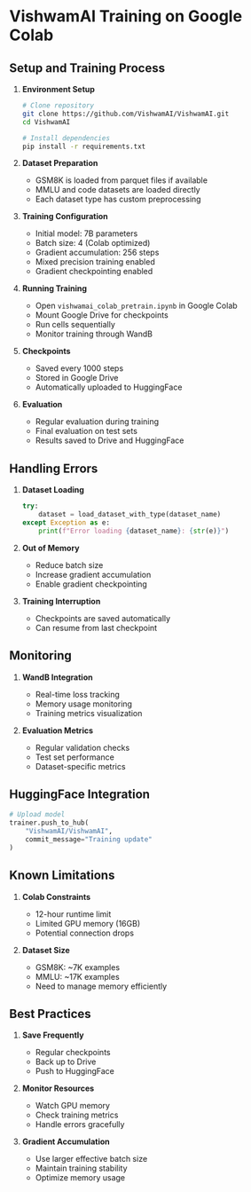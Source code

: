 # VishwamAI Training on Google Colab

## Setup and Training Process

1. **Environment Setup**
   ```bash
   # Clone repository
   git clone https://github.com/VishwamAI/VishwamAI.git
   cd VishwamAI
   
   # Install dependencies
   pip install -r requirements.txt
   ```

2. **Dataset Preparation**
   - GSM8K is loaded from parquet files if available
   - MMLU and code datasets are loaded directly
   - Each dataset type has custom preprocessing

3. **Training Configuration**
   - Initial model: 7B parameters
   - Batch size: 4 (Colab optimized)
   - Gradient accumulation: 256 steps
   - Mixed precision training enabled
   - Gradient checkpointing enabled

4. **Running Training**
   - Open `vishwamai_colab_pretrain.ipynb` in Google Colab
   - Mount Google Drive for checkpoints
   - Run cells sequentially
   - Monitor training through WandB

5. **Checkpoints**
   - Saved every 1000 steps
   - Stored in Google Drive
   - Automatically uploaded to HuggingFace

6. **Evaluation**
   - Regular evaluation during training
   - Final evaluation on test sets
   - Results saved to Drive and HuggingFace

## Handling Errors

1. **Dataset Loading**
   ```python
   try:
       dataset = load_dataset_with_type(dataset_name)
   except Exception as e:
       print(f"Error loading {dataset_name}: {str(e)}")
   ```

2. **Out of Memory**
   - Reduce batch size
   - Increase gradient accumulation
   - Enable gradient checkpointing

3. **Training Interruption**
   - Checkpoints are saved automatically
   - Can resume from last checkpoint

## Monitoring

1. **WandB Integration**
   - Real-time loss tracking
   - Memory usage monitoring
   - Training metrics visualization

2. **Evaluation Metrics**
   - Regular validation checks
   - Test set performance
   - Dataset-specific metrics

## HuggingFace Integration

```python
# Upload model
trainer.push_to_hub(
    "VishwamAI/VishwamAI",
    commit_message="Training update"
)
```

## Known Limitations

1. **Colab Constraints**
   - 12-hour runtime limit
   - Limited GPU memory (16GB)
   - Potential connection drops

2. **Dataset Size**
   - GSM8K: ~7K examples
   - MMLU: ~17K examples
   - Need to manage memory efficiently

## Best Practices

1. **Save Frequently**
   - Regular checkpoints
   - Back up to Drive
   - Push to HuggingFace

2. **Monitor Resources**
   - Watch GPU memory
   - Check training metrics
   - Handle errors gracefully

3. **Gradient Accumulation**
   - Use larger effective batch size
   - Maintain training stability
   - Optimize memory usage
